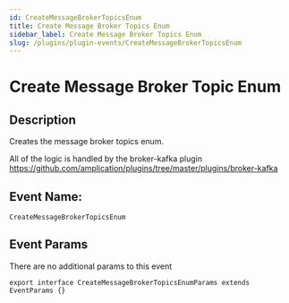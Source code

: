 ```yaml
---
id: CreateMessageBrokerTopicsEnum
title: Create Message Broker Topics Enum
sidebar_label: Create Message Broker Topics Enum
slug: /plugins/plugin-events/CreateMessageBrokerTopicsEnum
---
```


# Create Message Broker Topic Enum

## Description

Creates the message broker topics enum. 

All of the logic is handled by the broker-kafka plugin https://github.com/amplication/plugins/tree/master/plugins/broker-kafka

## Event Name:
`CreateMessageBrokerTopicsEnum`

## Event Params

There are no additional params to this event
```tsx
export interface CreateMessageBrokerTopicsEnumParams extends EventParams {}
```

